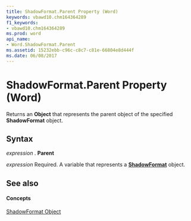 ```yaml
---
title: ShadowFormat.Parent Property (Word)
keywords: vbawd10.chm164364289
f1_keywords:
- vbawd10.chm164364289
ms.prod: word
api_name:
- Word.ShadowFormat.Parent
ms.assetid: 15232ebb-c96c-c8c7-c81e-66804e8d444f
ms.date: 06/08/2017
---
```



# ShadowFormat.Parent Property (Word)

Returns an  **Object** that represents the parent object of the specified **ShadowFormat** object.


## Syntax

 _expression_ . **Parent**

 _expression_ Required. A variable that represents a **[ShadowFormat](Word.ShadowFormat.md)** object.


## See also


#### Concepts


[ShadowFormat Object](Word.ShadowFormat.md)

